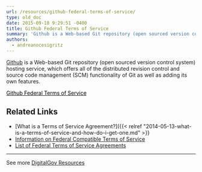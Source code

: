 ```yaml
---
url: /resources/github-federal-terms-of-service/
type: old_doc
date: 2015-09-18 9:29:51 -0400
title: Github Federal Terms of Service
summary: 'Github is a Web-based Git repository (open sourced version control system) hosting service, which offers all of the distributed revision control and source code management (SCM) functionality of Git as well as adding its own features. Github Federal Terms of Service   Related Links What is a Terms of Service Agreement? Information on Federal Compatible Terms'
authors:
  - andreanocesigritz
---
```


[Github](https://github.com/) is a Web-based Git repository (open sourced version control system) hosting service, which offers all of the distributed revision control and source code management (SCM) functionality of Git as well as adding its own features.

<a class="button" style="color: #000000" href="https://help.github.com/articles/amendment-to-github-terms-of-service-applicable-to-u-s-federal-government-users/">Github Federal Terms of Service</a>

 

## Related Links

  * [What is a Terms of Service Agreement?]({{< relref "2014-05-13-what-is-a-terms-of-service-and-how-do-i-get-one.md" >}}
  * [Information on Federal Compatible Terms of Service](https://www.WHATEVER/resources/federal-compatible-terms-of-service-agreements/)
  * [List of Federal Terms of Service Agreements](https://www.WHATEVER/resources/federal-compatible-terms-of-service-agreements/)

 

* * *

 

 

See more [DigitalGov Resources](https://www.WHATEVER/resources/)
